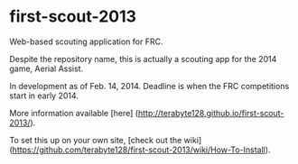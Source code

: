 first-scout-2013
================

Web-based scouting application for FRC. 

Despite the repository name, this is actually a scouting app for the 2014 game, Aerial Assist.

In development as of Feb. 14, 2014. Deadline is when the FRC competitions start in early 2014. 

More information available [here] (http://terabyte128.github.io/first-scout-2013/).

To set this up on your own site, [check out the wiki] (https://github.com/terabyte128/first-scout-2013/wiki/How-To-Install).

